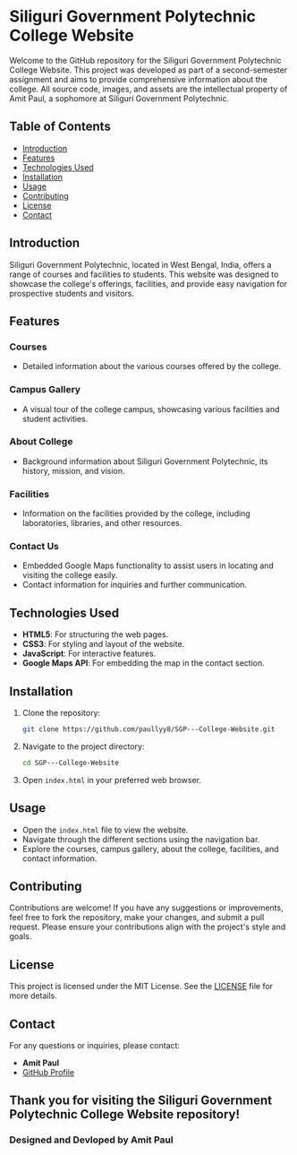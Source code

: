 # Siliguri Government Polytechnic College Website

Welcome to the GitHub repository for the Siliguri Government Polytechnic College Website. This project was developed as part of a second-semester assignment and aims to provide comprehensive information about the college. All source code, images, and assets are the intellectual property of Amit Paul, a sophomore at Siliguri Government Polytechnic.

## Table of Contents
- [Introduction](#introduction)
- [Features](#features)
- [Technologies Used](#technologies-used)
- [Installation](#installation)
- [Usage](#usage)
- [Contributing](#contributing)
- [License](#license)
- [Contact](#contact)

## Introduction

Siliguri Government Polytechnic, located in West Bengal, India, offers a range of courses and facilities to students. This website was designed to showcase the college's offerings, facilities, and provide easy navigation for prospective students and visitors.

## Features

### Courses
- Detailed information about the various courses offered by the college.

### Campus Gallery
- A visual tour of the college campus, showcasing various facilities and student activities.

### About College
- Background information about Siliguri Government Polytechnic, its history, mission, and vision.

### Facilities
- Information on the facilities provided by the college, including laboratories, libraries, and other resources.

### Contact Us
- Embedded Google Maps functionality to assist users in locating and visiting the college easily.
- Contact information for inquiries and further communication.

## Technologies Used

- **HTML5**: For structuring the web pages.
- **CSS3**: For styling and layout of the website.
- **JavaScript**: For interactive features.
- **Google Maps API**: For embedding the map in the contact section.

## Installation

1. Clone the repository:
    ```bash
    git clone https://github.com/paullyy8/SGP---College-Website.git
    ```
2. Navigate to the project directory:
    ```bash
    cd SGP---College-Website
    ```
3. Open `index.html` in your preferred web browser.

## Usage

- Open the `index.html` file to view the website.
- Navigate through the different sections using the navigation bar.
- Explore the courses, campus gallery, about the college, facilities, and contact information.

## Contributing

Contributions are welcome! If you have any suggestions or improvements, feel free to fork the repository, make your changes, and submit a pull request. Please ensure your contributions align with the project's style and goals.

## License

This project is licensed under the MIT License. See the [LICENSE](https://github.com/paullyy8/SGP---College-Website/blob/main/LICENSE) file for more details.

## Contact

For any questions or inquiries, please contact:
- **Amit Paul**
- [GitHub Profile](https://github.com/paullyy8)

## Thank you for visiting the Siliguri Government Polytechnic College Website repository!

### Designed and Devloped by Amit Paul
